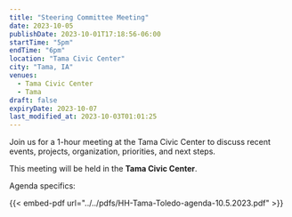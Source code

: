 ```yaml
---
title: "Steering Committee Meeting"
date: 2023-10-05
publishDate: 2023-10-01T17:18:56-06:00
startTime: "5pm"
endTime: "6pm"
location: "Tama Civic Center"
city: "Tama, IA"
venues:
  - Tama Civic Center
  - Tama
draft: false
expiryDate: 2023-10-07
last_modified_at: 2023-10-03T01:01:25
--- 
```


Join us for a 1-hour meeting at the Tama Civic Center to discuss recent events, projects, organization, priorities, and next steps.

This meeting will be held in the **Tama Civic Center**.

Agenda specifics:
  
{{< embed-pdf url="../../pdfs/HH-Tama-Toledo-agenda-10.5.2023.pdf" >}}
